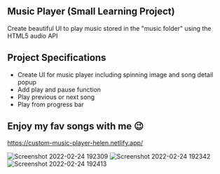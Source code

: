 ## Music Player (Small Learning Project)

Create beautiful UI to play music stored in the "music folder" using the HTML5 audio API

## Project Specifications

- Create UI for music player including spinning image and song detail popup
- Add play and pause function
- Play previous or next song
- Play from progress bar


##  Enjoy my fav songs with me 😉
https://custom-music-player-helen.netlify.app/

![Screenshot 2022-02-24 192309](https://user-images.githubusercontent.com/94285120/155575457-4037cfc9-4d92-4499-a89d-1b7b2c14e453.png)
![Screenshot 2022-02-24 192342](https://user-images.githubusercontent.com/94285120/155575499-35248a90-f8eb-41e4-88d3-4996f68f62f7.png)
![Screenshot 2022-02-24 192413](https://user-images.githubusercontent.com/94285120/155575523-3fe81c93-cedd-4991-b445-11d5eb78dbc5.png)
